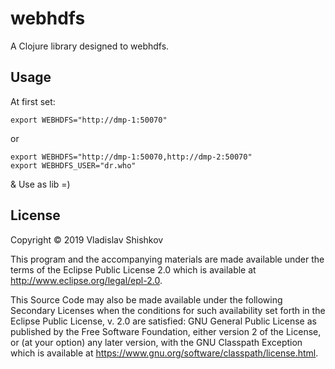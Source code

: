# webhdfs

A Clojure library designed to webhdfs.

## Usage

At first set:

    export WEBHDFS="http://dmp-1:50070"

or
    
    export WEBHDFS="http://dmp-1:50070,http://dmp-2:50070"
    export WEBHDFS_USER="dr.who"
    
& Use as lib =)

## License

Copyright © 2019 Vladislav Shishkov

This program and the accompanying materials are made available under the
terms of the Eclipse Public License 2.0 which is available at
http://www.eclipse.org/legal/epl-2.0.

This Source Code may also be made available under the following Secondary
Licenses when the conditions for such availability set forth in the Eclipse
Public License, v. 2.0 are satisfied: GNU General Public License as published by
the Free Software Foundation, either version 2 of the License, or (at your
option) any later version, with the GNU Classpath Exception which is available
at https://www.gnu.org/software/classpath/license.html.
